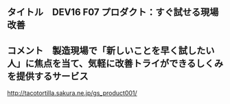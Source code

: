 ## タイトル　DEV16 F07 プロダクト：すぐ試せる現場改善
## コメント　製造現場で「新しいことを早く試したい人」に焦点を当て、気軽に改善トライができるしくみを提供するサービス
http://tacotortilla.sakura.ne.jp/gs_product001/


